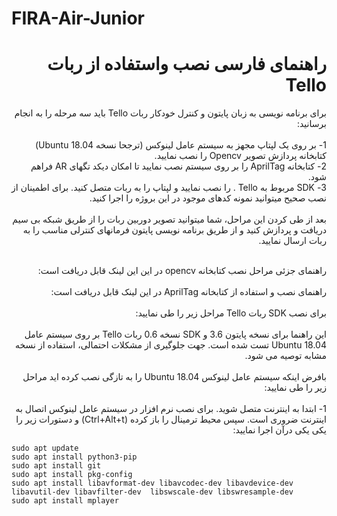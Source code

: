 # FIRA-Air-Junior


# <div dir="rtl">راهنمای فارسی نصب واستفاده از ربات Tello</div>

<div dir="rtl">
  برای برنامه نویسی به زبان پایتون و کنترل خودکار ربات Tello باید سه مرحله را به انجام برسانید:
<br>
<br>
  1- بر روی یک لپتاپ مجهز به سیستم عامل لینوکس (ترجحا نسخه Ubuntu 18.04) کتابخانه پردازش تصویر Opencv را نصب نمایید.
<br>
  2- کتابخانه AprilTag را بر روی سیستم نصب نمایید تا امکان دیکد تگهای AR فراهم شود.
<br>
3- SDK مربوط به Tello . را نصب نمایید و لپتاپ را به ربات متصل کنید. برای اطمینان از نصب صحیح میتوانید نمونه کدهای موجود در این بروژه را اجرا کنید. 
  <br>
  <br>
  بعد از طی کردن این مراحل، شما میتوانید تصویر دوربین ربات را از طریق شبکه بی سیم دریافت و پردازش کنید و از طریق برنامه نویسی پایتون فرمانهای کنترلی مناسب را به ربات ارسال نمایید.
  <br>
  <br>
  
  راهنمای جزئی مراحل نصب کتابخانه opencv در این این لینک قابل دریافت است:
  <br>
  <br>
  راهنمای نصب و استفاده از کتابخانه AprilTag در این لینک قابل دریافت است:
  <br>
  <br>
  برای نصب SDK ربات Tello مراحل زیر را طی نمایید:
  <br>
  <br>
این راهنما برای نسخه پایتون 3.6 و SDK نسخه 0.6 ربات Tello بر روی سیستم عامل Ubuntu 18.04 تست شده است. جهت جلوگیری از مشکلات احتمالی، استفاده از نسخه مشابه توصیه می شود.
<br>
<br>
بافرض اینکه سیستم عامل لینوکس Ubuntu 18.04  را به تازگی نصب کرده اید مراحل زیر را طی نمایید: 
<br>
<br>
1- ابتدا به اینترنت متصل شوید. برای نصب نرم افزار در سیستم عامل لینوکس اتصال به اینترنت ضروری است. سپس محیط ترمینال را باز کرده (Ctrl+Alt+t) و دستورات زیر را یکی یکی درآن اجرا نمایید:

</div>

```
sudo apt update
sudo apt install python3-pip
sudo apt install git
sudo apt install pkg-config
sudo apt install libavformat-dev libavcodec-dev libavdevice-dev libavutil-dev libavfilter-dev  libswscale-dev libswresample-dev
sudo apt install mplayer
```

